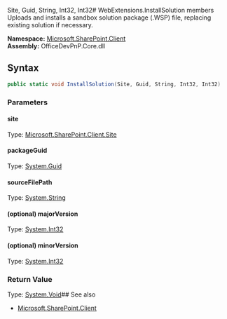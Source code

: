 Site, Guid, String, Int32, Int32# WebExtensions.InstallSolution members
Uploads and installs a sandbox solution package (.WSP) file, replacing existing solution if necessary.  

**Namespace:** [Microsoft.SharePoint.Client](Microsoft.SharePoint.Client.md)  
**Assembly:** OfficeDevPnP.Core.dll  
## Syntax
```C#
public static void InstallSolution(Site, Guid, String, Int32, Int32)
```
### Parameters
#### site
Type: [Microsoft.SharePoint.Client.Site](Microsoft.SharePoint.Client.Site.md) 
#### 
#### packageGuid
Type: [System.Guid](System.Guid.md) 
#### 
#### sourceFilePath
Type: [System.String](System.String.md) 
#### 
#### (optional) majorVersion
Type: [System.Int32](System.Int32.md) 
#### 
#### (optional) minorVersion
Type: [System.Int32](System.Int32.md) 
#### 
### Return Value
Type: [System.Void](System.Void.md)## See also
- [Microsoft.SharePoint.Client](Microsoft.SharePoint.Client.md)
